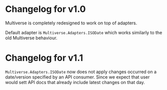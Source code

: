 # Changelog for v1.0

Multiverse is completely redesigned to work on top of adapters.

Default adapter is `Multiverse.Adapters.ISODate` which works similarly to the old Multiverse behaviour.

# Changelog for v1.1

`Multiverse.Adapters.ISODate` now does not apply changes occurred on a date/version specified by an API consumer. Since we expect that user would sett API docs that already include latest changes on that day.
